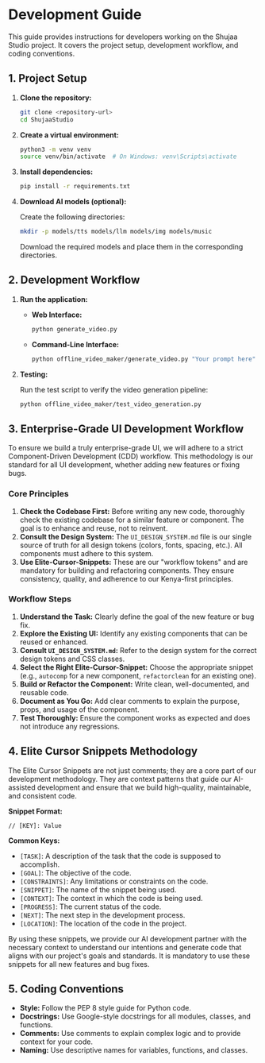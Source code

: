 # Development Guide

This guide provides instructions for developers working on the Shujaa Studio project. It covers the project setup, development workflow, and coding conventions.

## 1. Project Setup

1.  **Clone the repository:**

    ```bash
    git clone <repository-url>
    cd ShujaaStudio
    ```

2.  **Create a virtual environment:**

    ```bash
    python3 -m venv venv
    source venv/bin/activate  # On Windows: venv\Scripts\activate
    ```

3.  **Install dependencies:**

    ```bash
    pip install -r requirements.txt
    ```

4.  **Download AI models (optional):**

    Create the following directories:

    ```bash
    mkdir -p models/tts models/llm models/img models/music
    ```

    Download the required models and place them in the corresponding directories.

## 2. Development Workflow

1.  **Run the application:**

    *   **Web Interface:**

        ```bash
        python generate_video.py
        ```

    *   **Command-Line Interface:**

        ```bash
        python offline_video_maker/generate_video.py "Your prompt here"
        ```

2.  **Testing:**

    Run the test script to verify the video generation pipeline:

    ```bash
    python offline_video_maker/test_video_generation.py
    ```

## 3. Enterprise-Grade UI Development Workflow

To ensure we build a truly enterprise-grade UI, we will adhere to a strict Component-Driven Development (CDD) workflow. This methodology is our standard for all UI development, whether adding new features or fixing bugs.

### Core Principles

1.  **Check the Codebase First:** Before writing any new code, thoroughly check the existing codebase for a similar feature or component. The goal is to enhance and reuse, not to reinvent.
2.  **Consult the Design System:** The `UI_DESIGN_SYSTEM.md` file is our single source of truth for all design tokens (colors, fonts, spacing, etc.). All components must adhere to this system.
3.  **Use Elite-Cursor-Snippets:** These are our "workflow tokens" and are mandatory for building and refactoring components. They ensure consistency, quality, and adherence to our Kenya-first principles.

### Workflow Steps

1.  **Understand the Task:** Clearly define the goal of the new feature or bug fix.
2.  **Explore the Existing UI:** Identify any existing components that can be reused or enhanced.
3.  **Consult `UI_DESIGN_SYSTEM.md`:** Refer to the design system for the correct design tokens and CSS classes.
4.  **Select the Right Elite-Cursor-Snippet:** Choose the appropriate snippet (e.g., `autocomp` for a new component, `refactorclean` for an existing one).
5.  **Build or Refactor the Component:** Write clean, well-documented, and reusable code.
6.  **Document as You Go:** Add clear comments to explain the purpose, props, and usage of the component.
7.  **Test Thoroughly:** Ensure the component works as expected and does not introduce any regressions.

## 4. Elite Cursor Snippets Methodology

The Elite Cursor Snippets are not just comments; they are a core part of our development methodology. They are context patterns that guide our AI-assisted development and ensure that we build high-quality, maintainable, and consistent code.

**Snippet Format:**

```
// [KEY]: Value
```

**Common Keys:**

*   `[TASK]`: A description of the task that the code is supposed to accomplish.
*   `[GOAL]`: The objective of the code.
*   `[CONSTRAINTS]`: Any limitations or constraints on the code.
*   `[SNIPPET]`: The name of the snippet being used.
*   `[CONTEXT]`: The context in which the code is being used.
*   `[PROGRESS]`: The current status of the code.
*   `[NEXT]`: The next step in the development process.
*   `[LOCATION]`: The location of the code in the project.

By using these snippets, we provide our AI development partner with the necessary context to understand our intentions and generate code that aligns with our project's goals and standards. It is mandatory to use these snippets for all new features and bug fixes.

## 5. Coding Conventions

*   **Style:** Follow the PEP 8 style guide for Python code.
*   **Docstrings:** Use Google-style docstrings for all modules, classes, and functions.
*   **Comments:** Use comments to explain complex logic and to provide context for your code.
*   **Naming:** Use descriptive names for variables, functions, and classes.